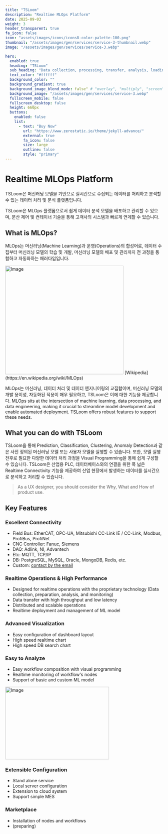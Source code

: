 ```yaml
---
title: "TSLoom"
description: "Realtime MLOps Platform"
date: 2025-09-03
weight: 3
header_transparent: true
fa_icon: false
icon: "assets/images/icons/icons8-color-palette-100.png"
thumbnail: "/assets/images/gen/services/service-3-thumbnail.webp"
image: "/assets/images/gen/services/service-3.webp"

hero:
  enabled: true
  heading: "TSLoom"
  sub_heading: "Data collection, processing, transfer, analysis, loading, and visualization"
  text_color: "#ffffff"
  background_color: ""
  background_gradient: true
  background_image_blend_mode: false" # "overlay", "multiply", "screen"
  background_image: "/assets/images/gen/services/service-3.webp"
  fullscreen_mobile: false
  fullscreen_desktop: false
  height: 660px
  buttons:
    enabled: false
    list:
      - text: "Buy Now"
        url: "https://www.zerostatic.io/theme/jekyll-advance/"
        external: true
        fa_icon: false
        size: large
        outline: false
        style: "primary"
---
```


# Realtime MLOps Platform
 
TSLoom은 머신러닝 모델을 기반으로 실시간으로 수집되는 데이터를 처리하고 분석할 수 있는 데이터 처리 및 분석 플랫폼입니다.

TSLoom은 MLOps 플랫폼으로서 쉽게 데이터 분석 모델을 배포하고 관리할 수 있으며, 분산 제어 및 컨테이너 기술을 통해 고객사의 시스템과 빠르게 연계할 수 있습니다.

## What is MLOps?

MLOps는 머신러닝(Machine Learning)과 운영(Operations)의 합성어로, 데이터 수집부터 머신러닝 모델의 학습 및 개발, 머신러닝 모델의 배포 및 관리까지 전 과정을 통합하고 자동화하는 패러다임입니다.

<img width="378" height="346" alt="Image" src="https://github.com/user-attachments/assets/797f417e-fb70-4169-8239-5321f332ad42" />
[Wikipedia](https://en.wikipedia.org/wiki/MLOps)

MLOps는 머신러닝, 데이터 처리 및 데이터 엔지니어링의 교집합이며, 머신러닝 모델의 개발 용이성, 자동화된 적용이 매우 필요하고, TSLoom은 이에 대한 기능을 제공합니다.
MLOps sits at the intersection of machine learning, data processing, and data engineering, making it crucial to streamline model development and enable automated deployment. TSLoom offers robust features to support these needs.
<!--{% include framework/shortcodes/figure.html src="/assets/images/gen/content/content-1.webp" title="Steve Francia" caption="Designing in Figma" alt="Photo of designing a website in Figma" link="https://figma.com" target="_blank" %}-->

## What you can do with TSLoom

TSLoom을 통해 Prediction, Classification, Clustering, Anomaly Detection과 같은 사전 정의된 머신러닝 모델 또는 사용자 모델을 실행할 수 있습니다. 또한, 모델 실행 전후로 필요한 다양한 데이터 처리 과정을 Visual Programming을 통해 쉽게 구성할 수 있습니다.
TSLoom은 산업용 PLC, 데이터베이스와의 연결을 위한 폭 넓은 Realtime Connectivity 기능을 제공하여 산업 현장에서 발생하는 데이터를 실시간으로 분석하고 처리할 수 있습니다.

> As a UX designer, you should consider the Why, What and How of product use.

## Key Features

### Excellent Connectivity
- Field Bus: EtherCAT, OPC-UA, Mitsubishi CC-Link IE / CC-Link, Modbus, ProfiBus, ProfiNet
- CNC Controller: Fanuc, Siemens
- DAQ: Adlink, NI, Advantech
- Etc: MQTT, TCP/IP
- DB: PostgreSQL, MySQL, Oracle, MongoDB, Redis, etc.
- Custom: [contact by the email](mailto:info@vcanus.com)

### Realtime Operations & High Performance
- Designed for realtime operations with the proprietary technology (Data collection, preparation, analysis, and monitoring)
- Data transfer with high throughput and low latency
- Distributed and scalable operations
- Realtime deployment and management of ML model

### Advanced Visualization
- Easy configuration of dashboard layout
- High speed realtime chart
- High speed DB search chart

### Easy to Analyze
- Easy workflow composition with visual programming
- Realtime monitoring of workflow's nodes
- Support of basic and custom ML model
<img width="332" height="231" alt="Image" src="https://github.com/user-attachments/assets/086aebf6-259a-4d69-9053-af846db60e1f" /> 

### Extensible Configuration
- Stand alone service
- Local server configuration
- Extension to cloud system
- Support simple MES

### Marketplace
- Installation of nodes and workflows
- (preparing)

<!--{% include framework/shortcodes/youtube.html id='2M6dJ2Uynhg' %}-->


